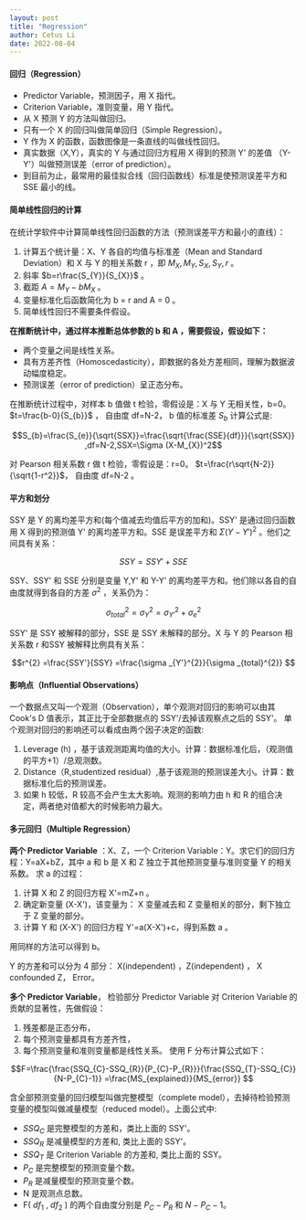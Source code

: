```yaml
---
layout: post
title: "Regression"
author: Cetus Li
date: 2022-08-04
---
```

#### **回归（Regression）**
- Predictor Variable，预测因子，用 X 指代。
- Criterion Variable，准则变量，用 Y 指代。
- 从 X 预测 Y 的方法叫做回归。
- 只有一个 X 的回归叫做简单回归（Simple Regression）。
- Y 作为 X 的函数，函数图像是一条直线的叫做线性回归。
- 真实数据（X,Y），真实的 Y 与通过回归方程用 X 得到的预测 Y' 的差值 （Y-Y'）叫做预测误差（error of prediction）。
- 到目前为止，最常用的最佳拟合线（回归函数线）标准是使预测误差平方和 SSE 最小的线。

#### **简单线性回归的计算**
在统计学软件中计算简单线性回归函数的方法（预测误差平方和最小的直线）：
1. 计算五个统计量：X、Y 各自的均值与标准差（Mean and Standard Deviation）和 X 与 Y 的相关系数 r ，即 $M_{X} ,M_{Y} ,S_{X} ,S_{Y} ,r$ 。
2. 斜率 $b=r\frac{S_{Y}}{S_{X}}$ 。
3. 截距 $A=M_{Y}-bM_{X}$ 。
4. 变量标准化后函数简化为 b = r and A = 0 。
5. 简单线性回归不需要条件假设。

**在推断统计中，通过样本推断总体参数的 b 和 A ，需要假设，假设如下：**

- 两个变量之间是线性关系。
- 具有方差齐性（Homoscedasticity），即数据的各处方差相同，理解为数据波动幅度稳定。
- 预测误差（error of prediction）呈正态分布。

在推断统计过程中，对样本 b 值做 t 检验，零假设是：X 与 Y 无相关性，b=0。 $t=\frac{b-0}{S_{b}}$ ， 自由度 df=N-2， b 值的标准差 $S_{b}$ 计算公式是:

$$S_{b}=\frac{S_{e}}{\sqrt{SSX}}=\frac{\sqrt{\frac{SSE}{df}}}{\sqrt{SSX}} ,df=N-2,SSX=\Sigma (X-M_{X})^2$$

对 Pearson 相关系数 r 做 t 检验，零假设是：r=0。 $t=\frac{r\sqrt{N-2}}{\sqrt{1-r^2}}$， 自由度 df=N-2 。


#### **平方和划分**
SSY 是 Y 的离均差平方和(每个值减去均值后平方的加和)。SSY' 是通过回归函数用 X 得到的预测值 Y' 的离均差平方和。SSE 是误差平方和 $\Sigma(Y-Y')^{2}$ 。他们之间具有关系：

$$SSY=SSY'+SSE$$

SSY、SSY' 和 SSE 分别是变量 Y,Y' 和 Y-Y' 的离均差平方和。他们除以各自的自由度就得到各自的方差 $\sigma^{2}$ ，关系仍为： 

$$\sigma ^{2} _{total}= \sigma ^{2} _{Y}=\sigma ^{2} _{Y'}+\sigma ^{2} _{e}$$

SSY' 是 SSY 被解释的部分，SSE 是 SSY 未解释的部分。X 与 Y 的 Pearson 相关系数 r 和SSY 被解释比例具有关系：

$$r^{2} =\frac{SSY'}{SSY} =\frac{\sigma _{Y'}^{2}}{\sigma _{total}^{2}} $$

#### **影响点（Influential Observations）**
一个数据点又叫一个观测（Observation），单个观测对回归的影响可以由其 Cook's D 值表示，其正比于全部数据点的 SSY'/去掉该观察点之后的 SSY'。
单个观测对回归的影响还可以看成由两个因子决定的函数:
1. Leverage (h) ，基于该观测距离均值的大小。计算：数据标准化后，（观测值的平方+1）/总观测数。
2. Distance（R,studentized residual）,基于该观测的预测误差大小。计算：数据标准化后的预测误差。
3. 如果 h 较低，R 较高不会产生太大影响。观测的影响力由 h 和 R 的组合决定，两者绝对值都大的时候影响力最大。

#### **多元回归（Multiple Regression）**
**两个 Predictor Variable** ：X、Z，一个 Criterion Variable：Y。求它们的回归方程：Y=aX+bZ，其中 a 和 b 是 X 和 Z 独立于其他预测变量与准则变量 Y 的相关系数。
求 a 的过程：
1. 计算 X 和 Z 的回归方程 X'=mZ+n 。
2. 确定新变量 (X-X')，该变量为： X 变量减去和 Z 变量相关的部分，剩下独立于 Z 变量的部分。
3. 计算 Y 和 (X-X') 的回归方程 Y'=a(X-X')+c，得到系数 a 。

用同样的方法可以得到 b。

Y 的方差和可以分为 4 部分： X(independent) ，Z(independent) ， X confounded Z， Error。

**多个 Predictor Variable**，
检验部分 Predictor Variable 对 Criterion Variable 的贡献的显著性，先做假设：
1. 残差都是正态分布，
2. 每个预测变量都具有方差齐性，
3. 每个预测变量和准则变量都是线性关系。
使用 F 分布计算公式如下：

$$F=\frac{\frac{SSQ_{C}-SSQ_{R}}{P_{C}-P_{R}}}{\frac{SSQ_{T}-SSQ_{C}}{N-P_{C}-1}} =\frac{MS_{explained}}{MS_{error}} $$

含全部预测变量的回归模型叫做完整模型（complete model），去掉待检验预测变量的模型叫做减量模型（reduced model）。上面公式中:
- $SSQ_{C}$ 是完整模型的方差和，类比上面的 SSY'。
- $SSQ_{R}$ 是减量模型的方差和, 类比上面的 SSY'。
- $SSQ_{T}$ 是 Criterion Variable 的方差和, 类比上面的 SSY。
- $P_{C}$ 是完整模型的预测变量个数。
- $P_{R}$ 是减量模型的预测变量个数。
- N 是观测点总数。
- F( $df_{1}$ , $df_{2}$ ) 的两个自由度分别是 $P_{C}-P_{R}$ 和 $N-P_{C}-1$。



